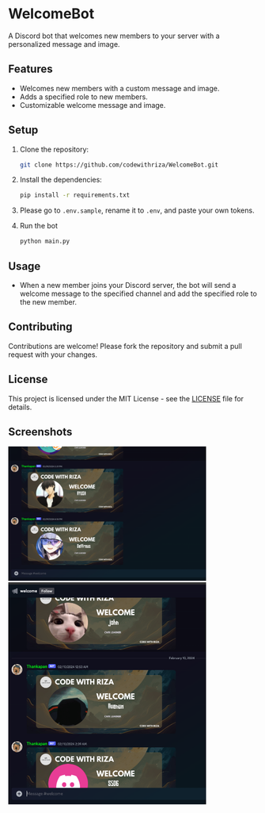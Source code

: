 # WelcomeBot

A Discord bot that welcomes new members to your server with a personalized message and image.

## Features

- Welcomes new members with a custom message and image.
- Adds a specified role to new members.
- Customizable welcome message and image.

## Setup

1. Clone the repository:

   ```bash
   git clone https://github.com/codewithriza/WelcomeBot.git
   ```
2. Install the dependencies:

    ```bash
    pip install -r requirements.txt
    ```
3.  Please go to `.env.sample`, rename it to `.env`, and paste your own tokens.

4. Run the bot

   ```bash
   python main.py
   ```

## Usage

- When a new member joins your Discord server, the bot will send a welcome message to the specified channel and add the specified role to the new member.

## Contributing

Contributions are welcome! Please fork the repository and submit a pull request with your changes.

## License

This project is licensed under the MIT License - see the [LICENSE](LICENSE) file for details.

## Screenshots

<img src="https://raw.githubusercontent.com/codewithriza/WelcomeBot/main/working/screenshot.png" alt="Screenshot" width="400">
</br>
<img src="https://raw.githubusercontent.com/codewithriza/WelcomeBot/main/working/screenshot2.png" alt="Screenshot 2" width="400">

